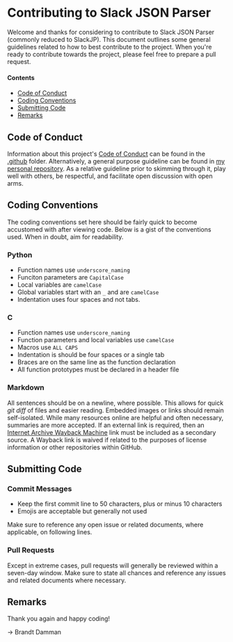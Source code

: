 # Contributing to Slack JSON Parser

Welcome and thanks for considering to contribute to Slack JSON Parser (commonly reduced to SlackJP).
This document outlines some general guidelines related to how to best contribute to the project.
When you're ready to contribute towards the project, please feel free to prepare a pull request.

#### Contents

- [Code of Conduct](#code-of-conduct)
- [Coding Conventions](#coding-conventions)
- [Submitting Code](#submitting-code)
- [Remarks](#remarks)

## Code of Conduct

Information about this project's [Code of Conduct](.github/CODE_OF_CONDUCT.md) can be found in the [.github](.github/) folder.
Alternatively, a general purpose guideline can be found in [my personal repository](https://github.com/brandtdamman/brandtdamman).
As a relative guideline prior to skimming through it, play well with others, be respectful, and facilitate open discussion with open arms.

## Coding Conventions

The coding conventions set here should be fairly quick to become accustomed with after viewing code.
Below is a gist of the conventions used.
When in doubt, aim for readability.

### Python

- Function names use `underscore_naming`
- Funciton parameters are `CapitalCase`
- Local variables are `camelCase`
- Global variables start with an `_` and are `camelCase`
- Indentation uses four spaces and not tabs.

### C

- Function names use `underscore_naming`
- Function parameters and local variables use `camelCase`
- Macros use `ALL CAPS`
- Indentation is should be four spaces or a single tab
- Braces are on the same line as the function declaration
- All function prototypes must be declared in a header file

### Markdown

All sentences should be on a newline, where possible.
This allows for quick _git diff_ of files and easier reading.
Embedded images or links should remain self-isolated.
While many resources online are helpful and often necessary, summaries are more accepted.
If an external link is required, then an [Internet Archive Wayback Machine](https://web.archive.org) link must be included as a secondary source.
A Wayback link is waived if related to the purposes of license information or other repositories within GitHub.

## Submitting Code

### Commit Messages

- Keep the first commit line to 50 characters, plus or minus 10 characters
- Emojis are acceptable but generally not used

Make sure to reference any open issue or related documents, where applicable, on following lines.

### Pull Requests

Except in extreme cases, pull requests will generally be reviewed within a seven-day window.
Make sure to state all chances and reference any issues and related documents where necessary.

## Remarks

Thank you again and happy coding!

-> Brandt Damman
